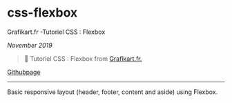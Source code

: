 # css-flexbox
Grafikart.fr -Tutoriel CSS : Flexbox

*November 2019*

> 🔨 Tutoriel CSS : Flexbox from [Grafikart.fr.](https://www.youtube.com/watch?v=LNqBKTeeiWo)

[Githubpage](https://raigyo.github.io/css-flexbox/)


* * *

Basic responsive layout (header, footer, content and aside) using Flexbox.
